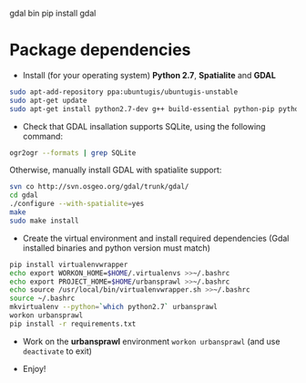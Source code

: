 gdal bin
pip install gdal

# Package dependencies

- Install (for your operating system) **Python 2.7**, **Spatialite** and **GDAL**
```sh
sudo apt-add-repository ppa:ubuntugis/ubuntugis-unstable
sudo apt-get update
sudo apt-get install python2.7-dev g++ build-essential python-pip python-matplotlib libspatialite-dev spatialite-bin gdal-bin
```

- Check that GDAL insallation supports SQLite, using the following command:
```sh
ogr2ogr --formats | grep SQLite
```
Otherwise, manually install GDAL with spatialite support:
```sh
svn co http://svn.osgeo.org/gdal/trunk/gdal/
cd gdal
./configure --with-spatialite=yes
make
sudo make install
```

- Create the virtual environment and install required dependencies (Gdal installed binaries and python version must match)
```sh
pip install virtualenvwrapper
echo export WORKON_HOME=$HOME/.virtualenvs >>~/.bashrc
echo export PROJECT_HOME=$HOME/urbansprawl >>~/.bashrc
echo source /usr/local/bin/virtualenvwrapper.sh >>~/.bashrc
source ~/.bashrc
mkvirtualenv --python=`which python2.7` urbansprawl
workon urbansprawl
pip install -r requirements.txt
```

- Work on the **urbansprawl** environment `workon urbansprawl` (and use `deactivate` to exit)

- Enjoy!
